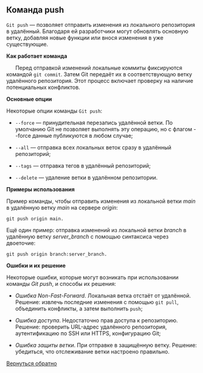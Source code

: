 ## Команда push

`Git push` — позволяет отправить изменения из локального репозитория в удалённый. Благодаря ей разработчики могут обновлять основную ветку, добавляя новые функции или внося изменения в уже существующие.

**Как работает команда**

&nbsp;&nbsp;&nbsp;&nbsp;&nbsp;&nbsp;Перед отправкой изменений локальные коммиты фиксируются командой `git commit`. Затем Git передаёт их в соответствующую ветку удалённого репозитория. Этот процесс включает проверку на наличие потенциальных конфликтов. 

**Основные опции**

Некоторые опции команды `Git push`:
+ `--force` — принудительная перезапись удалённой ветки. По умолчанию Git не позволяет выполнять эту операцию, но с флагом --force данные публикуются в любом случае;
 
+ `--all` — отправка всех локальных веток сразу в удалённый репозиторий;

+ `--tags` — отправка тегов в удалённый репозиторий;

+ `--delete` — удаление ветки в удалённом репозитории. 

**Примеры использования**

Пример команды, чтобы отправить изменения из локальной ветки *main* в удалённую ветку *main* на сервере *origin*:

```
git push origin main. 
```

Ещё один пример: отправка изменений из локальной ветки *branch* в удалённую ветку *server_branch* с помощью синтаксиса через двоеточие:

```
git push origin branch:server_branch. 
```

**Ошибки и их решение**

Некоторые ошибки, которые могут возникать при использовании команды *Git push*, и способы их решения:

+ *Ошибка Non-Fast-Forward*. Локальная ветка отстаёт от удалённой. Решение: извлечь последние изменения с помощью `git pull`, объединить конфликты, а затем выполнить `push`;

+ *Ошибка доступа*. Недостаточно прав доступа к репозиторию. Решение: проверить URL-адрес удалённого репозитория, аутентификацию по SSH или HTTPS, конфигурацию Git;

+ *Ошибка защиты ветки*. При отправке в защищённую ветку. Решение: убедиться, что отслеживание ветки настроено правильно.

[Вернуться обратно](README.md)